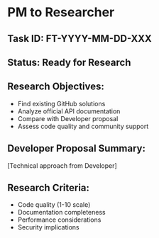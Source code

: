 # PM to Researcher

## Task ID: FT-YYYY-MM-DD-XXX
## Status: Ready for Research

## Research Objectives:
- Find existing GitHub solutions
- Analyze official API documentation
- Compare with Developer proposal
- Assess code quality and community support

## Developer Proposal Summary:
[Technical approach from Developer]

## Research Criteria:
- Code quality (1-10 scale)
- Documentation completeness
- Performance considerations
- Security implications